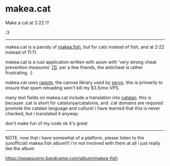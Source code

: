 # makea.cat

Make a cat at 2:22 !!!

:3

---

makea.cat is a parody of [makea.fish](http://makea.fish/), but for cats instead of fish, and at 2:22 instead of 11:11.

makea.cat is a rust application written with axum with 'very strong cheat prevention measures' [[1]](https://mas.to/@honbra/113582500248516791). per a few friends, the anticheat is rather frustrating. :)

makea.cat uses [raqote](https://github.com/jrmuizel/raqote), the canvas library used by [servo](https://github.com/servo/servo). this is primarily to ensure that spam reloading won't kill my $3.5/mo VPS.

many text fields on makea.cat include a translation into [catalan](https://govern.cat/gov/). this is because .cat is short for catalunya/catalonia, and .cat domains are required promote the catalan language and culture! i have learned that this is never checked, but i translated it anyway.

don't make fun of my code ok it's great

---

NOTE: now that i have somewhat of a platform, please listen to the (unofficial) makea.fish album!!! i'm not involved with them at all i just really like the album

https://pegasusinn.bandcamp.com/album/makea-fish

